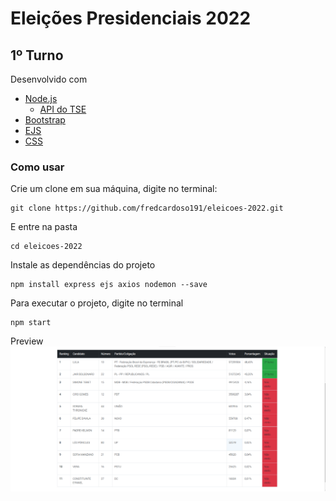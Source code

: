 # Eleições Presidenciais 2022
## 1º Turno

Desenvolvido com
- [Node.js](https://nodejs.org/pt-br/)
    - [API do TSE](https://resultados.tse.jus.br/oficial/ele2022/544/dados-simplificados/br/br-c0001-e000544-r.json)
- [Bootstrap](https://getbootstrap.com.br/)
- [EJS](https://ejs.co/)
- [CSS](https://developer.mozilla.org/pt-BR/docs/Web/CSS)

### Como usar

Crie um clone em sua máquina, digite no terminal:
````
git clone https://github.com/fredcardoso191/eleicoes-2022.git
````
E entre na pasta
````
cd eleicoes-2022
````
Instale as dependências do projeto
````
npm install express ejs axios nodemon --save
````
Para executar o projeto, digite no terminal
````
npm start
````

Preview
![Resultados](frontend/images/resultados.png)